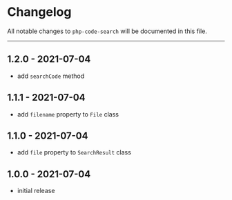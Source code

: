 # Changelog

All notable changes to `php-code-search` will be documented in this file.

---

## 1.2.0 - 2021-07-04

- add `searchCode` method

## 1.1.1 - 2021-07-04

- add `filename` property to `File` class

## 1.1.0 - 2021-07-04

- add `file` property to `SearchResult` class

## 1.0.0 - 2021-07-04

- initial release

